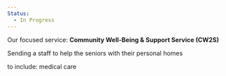 ```yaml
---
Status:
  - In Progress
---
```

Our focused service:
**Community Well-Being & Support Service (CW2S)**

Sending a staff to help the seniors with their personal homes

to include: medical care